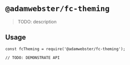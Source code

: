 # `@adamwebster/fc-theming`

> TODO: description

## Usage

```
const fcTheming = require('@adamwebster/fc-theming');

// TODO: DEMONSTRATE API
```
